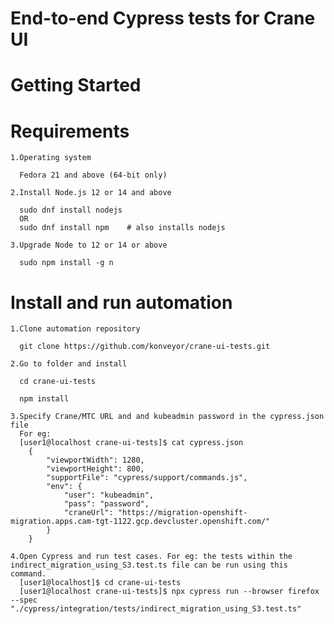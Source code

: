 # End-to-end Cypress tests for Crane UI

# Getting Started

# Requirements

    1.Operating system

      Fedora 21 and above (64-bit only)

    2.Install Node.js 12 or 14 and above

      sudo dnf install nodejs
      OR
      sudo dnf install npm    # also installs nodejs

    3.Upgrade Node to 12 or 14 or above

      sudo npm install -g n

# Install and run automation
    1.Clone automation repository

      git clone https://github.com/konveyor/crane-ui-tests.git

    2.Go to folder and install

      cd crane-ui-tests

      npm install

    3.Specify Crane/MTC URL and and kubeadmin password in the cypress.json file
      For eg:
      [user1@localhost crane-ui-tests]$ cat cypress.json
        {
            "viewportWidth": 1280,
            "viewportHeight": 800,
            "supportFile": "cypress/support/commands.js",
            "env": {
                "user": "kubeadmin",
                "pass": "password",
                "craneUrl": "https://migration-openshift-migration.apps.cam-tgt-1122.gcp.devcluster.openshift.com/"
            }
        }

    4.Open Cypress and run test cases. For eg: the tests within the indirect_migration_using_S3.test.ts file can be run using this command.
      [user1@localhost]$ cd crane-ui-tests
      [user1@localhost crane-ui-tests]$ npx cypress run --browser firefox --spec "./cypress/integration/tests/indirect_migration_using_S3.test.ts"
